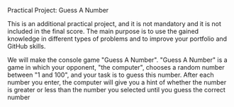 Practical Project: Guess A Number

This is an additional practical project, and it is not mandatory and it is not included in the final score. The main purpose is to use the gained knowledge in different types of problems and to improve your portfolio and GitHub skills.

We will make the console game "Guess A Number". "Guess A Number" is a game in which your opponent, "the computer", chooses a random number between "1 and 100", and your task is to guess this number. After each number you enter, the computer will give you a hint of whether the number is greater or less than the number you selected until you guess the correct number